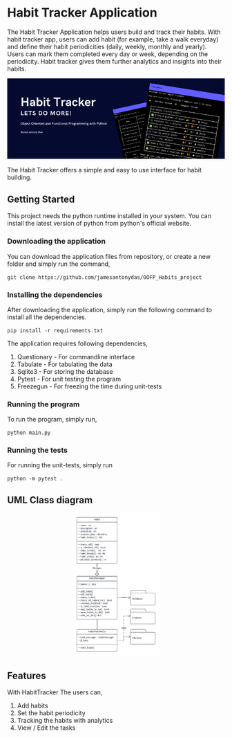 # Habit Tracker Application

The Habit Tracker Application helps users build and track their habits. With habit tracker app, users can add habit (for example, take a walk everyday) and define their habit periodicities (daily, weekly, monthly and yearly). Users can mark them completed every day or week, depending on the periodicity. Habit tracker gives them further analytics and insights into their habits.

<p align="center" width="40">
  <img src="https://github.com/jamesantonydas/OOFP_Habits_project/blob/main/docs/img/banner.png"/>
</p>

The Habit Tracker offers a simple and easy to use interface for habit building. 

## Getting Started

This project needs the python runtime installed in your system. 
You can install the latest version of python from python's official website.

### Downloading the application

You can download the application files from repository, or create a new folder and simply run the command,

```
git clone https://github.com/jamesantonydas/OOFP_Habits_project
```

### Installing the dependencies

After downloading the application, simply run the following command to install all the dependencies.

```
pip install -r requirements.txt
```

The application requires following dependencies,

1. Questionary - For commandline interface
2. Tabulate - For tabulating the data
3. Sqlite3 - For storing the database
4. Pytest - For unit testing the program
5. Freezegun - For freezing the time during unit-tests
### Running the program

To run the program, simply run,
```commandline
python main.py
```

### Running the tests

For running the unit-tests, simply run

```commandline
python -m pytest .
```

## UML Class diagram

<p align="center" width="10%">
  <img src="https://github.com/jamesantonydas/OOFP_Habits_project/blob/main/docs/img/OOFP%20class%20diagram.png" width="40%"/>
</p>



## Features

With HabitTracker The users can,
1. Add habits
2. Set the habit periodicity
3. Tracking the habits with analytics
4. View / Edit the tasks


